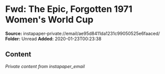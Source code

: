 # Fwd: The Epic, Forgotten 1971 Women's World Cup

**Source:** instapaper-private://email/ae95d8411da1231c99050525e6faaced/
**Folder:** Unread
**Added:** 2020-01-23T00:23:38




## Content
*Private content from instapaper_email*
